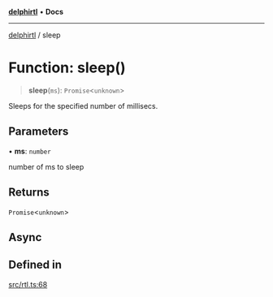 [**delphirtl**](../README.md) • **Docs**

***

[delphirtl](../globals.md) / sleep

# Function: sleep()

> **sleep**(`ms`): `Promise`\<`unknown`\>

Sleeps for the specified number of millisecs.

## Parameters

• **ms**: `number`

number of ms to sleep

## Returns

`Promise`\<`unknown`\>

## Async

## Defined in

[src/rtl.ts:68](https://github.com/chuacw/delphirtl/blob/ee346b6bac1024b6b648d44d9c6cf692e10f6983/src/rtl.ts#L68)
